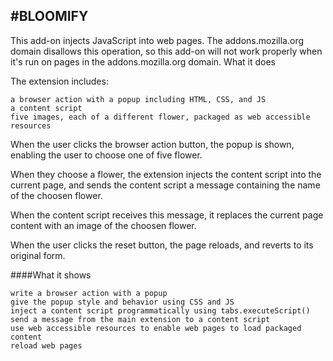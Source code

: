 #BLOOMIFY
---

This add-on injects JavaScript into web pages. The addons.mozilla.org domain disallows this operation, so this add-on will not work properly when it's run on pages in the addons.mozilla.org domain.
What it does

The extension includes:

    a browser action with a popup including HTML, CSS, and JS
    a content script
    five images, each of a different flower, packaged as web accessible resources

When the user clicks the browser action button, the popup is shown, enabling the user to choose one of five flower.

When they choose a flower, the extension injects the content script into the current page, and sends the content script a message containing the name of the choosen flower.

When the content script receives this message, it replaces the current page content with an image of the choosen flower.

When the user clicks the reset button, the page reloads, and reverts to its original form.

####What it shows

    write a browser action with a popup
    give the popup style and behavior using CSS and JS
    inject a content script programmatically using tabs.executeScript()
    send a message from the main extension to a content script
    use web accessible resources to enable web pages to load packaged content
    reload web pages

